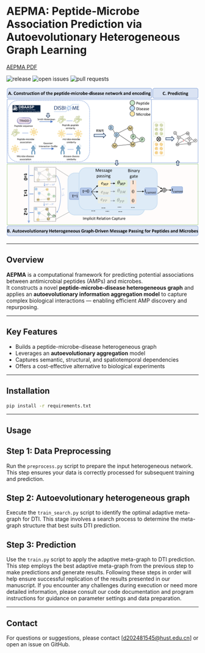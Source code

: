 # AEPMA: Peptide-Microbe Association Prediction via Autoevolutionary Heterogeneous Graph Learning
[AEPMA PDF](https://watermark.silverchair.com/bbaf334.pdf?token=AQECAHi208BE49Ooan9kkhW_Ercy7Dm3ZL_9Cf3qfKAc485ysgAAA00wggNJBgkqhkiG9w0BBwagggM6MIIDNgIBADCCAy8GCSqGSIb3DQEHATAeBglghkgBZQMEAS4wEQQM64O0zWgvw2MWTpTOAgEQgIIDAOX9OZdyFyQ2t7hJxrsSvaM3g0uEmFOP8aGu60dxhgUMazmd8jrmK-WrVbxf_-bFaDf6P06uulgXvJ6BL6dwKWzpWuWe-LaAeqi-PvuM8Ycqk-S7-0uM-__MPwTy_L0gWjPZd_O52Yrsq-sFr4VRxa-fbB48LTcHwVygC7t8SEDXMnxVXCSgF_isspUKiHrYDCOPXgvdg_UwBT8Tku3Gm6BWPjsWapr6YU2BQLiqZRE-YaCKtii8mLFx79MHqZxHa_CAWYpO-AujTaPCYN1Z7HYY83NMkRPpYWFl8Q5eHhIcGwAi-xgaVw-bqQEjvRT7-gU-NRtHD0PvhwyzN4TVJR6JwP1mRMZypL-NhaTrCJed35lL_XNbmFwIYt0pbv9HcIZ0rHonPiIT3gS6RnyHXZlMJauMi9kgfGbK_yVAFGicM1eu9rT9tXMbkrFoeifga7K0g7YcDlQw0Kmjy0yzXFvNhO8ag3F-rlS3zzFPkm-G8YgGous_ia9iYC6pG_BwP5xUJZnIqpAVaFUrOs0gvyqfpg69P4cz1DL-SqnaNxAi5rJ3GuBu4AEvFc6lwY3Ef5vPnn6rvvd7zHmdZZSCRR_N58vZLeD_9vMZPbkmNb_WS1a7aQs2APAZ1CejBjSzbddPZhJRFR1tv8CAKWht4FPe8K3VtJoFUpdUg1sp7Y8FuvPqKn5rgYvfVusVRG3-IhMbUPQnA-55Fb_nud7J6XgrL71xDnUldGIYuPKvq3zUASMvZAFzremH2g9jV-dQ3FpT2ApO-IjqOqbz2TyxxqUHNc3TrQ7wD7TMDq1LQ7yCOxfPfJ725V4OD2gZs8KP1xID5iXFyMFKtqN4M0NKuaz_Scoe5YS5m00ZhMqXUBWpixLdJ2EsboUKk8bWufs8EV1-Ir20Ebwj-zelDv1Slz9zdkG_qBBh_O7mZtK98HeYkQlhz1RtfylmcpDLX2pito7P7xY7jo9D-w39KIbRFmMWFg_O-ZY5lmOdleoipsiz5NPM5xgnmCeshupdiHtwPA)

![release](https://img.shields.io/badge/release-v1.0-blue)
![open issues](https://img.shields.io/badge/open%20issues-0-brightgreen)
![pull requests](https://img.shields.io/badge/pull%20requests-0%20open-brightgreen)

![AEPMA Framework](https://github.com/ahu-bioinf-lab/AEPMA/blob/master/AEPMA.png)

---

## Overview

**AEPMA** is a computational framework for predicting potential associations between antimicrobial peptides (AMPs) and microbes.  
It constructs a novel **peptide-microbe-disease heterogeneous graph** and applies an **autoevolutionary information aggregation model** to capture complex biological interactions — enabling efficient AMP discovery and repurposing.

---

## Key Features

- Builds a peptide-microbe-disease heterogeneous graph  
- Leverages an **autoevolutionary aggregation** model  
- Captures semantic, structural, and spatiotemporal dependencies  
- Offers a cost-effective alternative to biological experiments

---

## Installation

```bash
pip install -r requirements.txt
```

---

## Usage

## Step 1: Data Preprocessing
Run the `preprocess.py` script to prepare the input heterogeneous network. This step ensures your data is correctly processed for subsequent training and prediction.
## Step 2: Autoevolutionary heterogeneous graph
Execute the `train_search.py` script to identify the optimal adaptive meta-graph for DTI. This stage involves a search process to determine the meta-graph structure that best suits DTI prediction.
## Step 3: Prediction
Use the `train.py` script to apply the adaptive meta-graph to DTI prediction. This step employs the best adaptive meta-graph from the previous step to make predictions and generate results.
Following these steps in order will help ensure successful replication of the results presented in our manuscript. If you encounter any challenges during execution or need more detailed information, please consult our code documentation and program instructions for guidance on parameter settings and data preparation.

---

## Contact

For questions or suggestions, please contact [d202481545@hust.edu.cn] or open an issue on GitHub.
